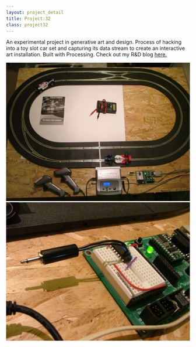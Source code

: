 ```yaml
---
layout: project_detail
title: Project:32
class: project32
---
```


An experimental project in generative art and design. Process of hacking into a toy slot car set and capturing its data stream to create an interactive art installation. Built with Processing. Check out my R&D blog [here.](http://project32.wordpress.com)

<div class="videoWrapper ratio4x3" data-vimeoid="1434083"><!-- vimeo --></div>
<img src="/img/projects/project32-1.jpg"/>
<img src="/img/projects/project32-2.jpg"/>